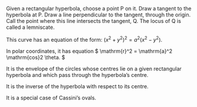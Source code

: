 Given a rectangular hyperbola, choose a point P on it. Draw a tangent to
the hyperbola at P. Draw a line perpendicular to the tangent, through
the origin. Call the point where this line intersects the tangent, Q.
The locus of Q is called a lemniscate.

This curve has an equation of the form:
$(x^{2}+y^{2})^{2}=a^{2}(x^{2}-y^{2}).$

In polar coordinates, it has equation
$ \mathrm{r}^2 = \mathrm{a}^2 \mathrm{cos}2 \theta. $

It is the envelope of the circles whose centres lie on a given
rectangular hyperbola and which pass through the hyperbola’s centre.

It is the inverse of the hyperbola with respect to its centre.

It is a special case of Cassini’s ovals.
